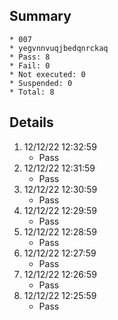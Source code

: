 ## Summary
	* 007
	* yegvnnvuqjbedqnrckaq
	* Pass: 8
	* Fail: 0
	* Not executed: 0
	* Suspended: 0
	* Total: 8
## Details
1. 12/12/22 12:32:59
	* Pass
2. 12/12/22 12:31:59
	* Pass
3. 12/12/22 12:30:59
	* Pass
4. 12/12/22 12:29:59
	* Pass
5. 12/12/22 12:28:59
	* Pass
6. 12/12/22 12:27:59
	* Pass
7. 12/12/22 12:26:59
	* Pass
8. 12/12/22 12:25:59
	* Pass
